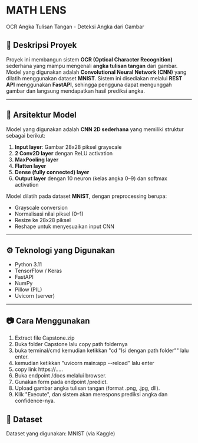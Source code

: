 # MATH LENS
OCR Angka Tulisan Tangan - Deteksi Angka dari Gambar

## 📝 Deskripsi Proyek

Proyek ini membangun sistem **OCR (Optical Character Recognition)** sederhana yang mampu mengenali **angka tulisan tangan** dari gambar. Model yang digunakan adalah **Convolutional Neural Network (CNN)** yang dilatih menggunakan dataset **MNIST**. Sistem ini disediakan melalui **REST API** menggunakan **FastAPI**, sehingga pengguna dapat mengunggah gambar dan langsung mendapatkan hasil prediksi angka.

---

## 🧠 Arsitektur Model

Model yang digunakan adalah **CNN 2D sederhana** yang memiliki struktur sebagai berikut:

1. **Input layer**: Gambar 28x28 piksel grayscale  
2. **2 Conv2D layer** dengan ReLU activation  
3. **MaxPooling layer**  
4. **Flatten layer**  
5. **Dense (fully connected) layer**  
6. **Output layer** dengan 10 neuron (kelas angka 0–9) dan softmax activation  

Model dilatih pada dataset **MNIST**, dengan preprocessing berupa:
- Grayscale conversion
- Normalisasi nilai piksel (0–1)
- Resize ke 28x28 piksel
- Reshape untuk menyesuaikan input CNN

---

## ⚙️ Teknologi yang Digunakan

- Python 3.11 
- TensorFlow / Keras  
- FastAPI  
- NumPy  
- Pillow (PIL)  
- Uvicorn (server)

---

## 📷 Cara Menggunakan
1. Extract file Capstone.zip
2. Buka folder Capstone lalu copy path foldernya
3. buka terminal/cmd kemudian ketikkan "cd "Isi dengan path folder"" lalu enter.
4. kemudian ketikkan "uvicorn main:app --reload" lalu enter
5. copy link https://.....
6. Buka endpoint /docs melalui browser.
7. Gunakan form pada endpoint /predict.
8. Upload gambar angka tulisan tangan (format .png, .jpg, dll).
9. Klik "Execute", dan sistem akan merespons prediksi angka dan confidence-nya.
  
## 🔗 Dataset
Dataset yang digunakan: MNIST (via Kaggle)

